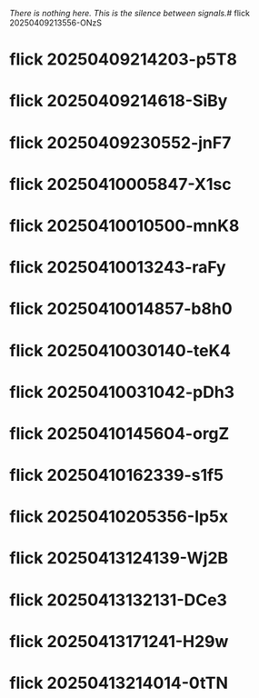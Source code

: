 _There is nothing here. This is the silence between signals._# flick 20250409213556-ONzS
# flick 20250409214203-p5T8
# flick 20250409214618-SiBy
# flick 20250409230552-jnF7
# flick 20250410005847-X1sc
# flick 20250410010500-mnK8
# flick 20250410013243-raFy
# flick 20250410014857-b8h0
# flick 20250410030140-teK4
# flick 20250410031042-pDh3
# flick 20250410145604-orgZ
# flick 20250410162339-s1f5
# flick 20250410205356-Ip5x
# flick 20250413124139-Wj2B
# flick 20250413132131-DCe3
# flick 20250413171241-H29w
# flick 20250413214014-0tTN
